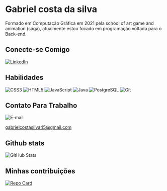 # Gabriel costa da silva
Formado em Computação Gráfica em 2021 pela school of art game and animation (saga), atualmente estou focado em programação voltada para o Back-end.

## Conecte-se Comigo
[![LinkedIn](https://img.shields.io/badge/LinkedIn-fff?style=for-the-badge&logo=linkedin&logoColor=0E76A8)](https://www.linkedin.com/in/gabriel-costa-/)
## Habilidades
![CSS3](https://img.shields.io/badge/CSS3-1572B6?style=for-the-badge&logo=css3&logoColor=white)
![HTML5](https://img.shields.io/badge/HTML5-E34F26?style=for-the-badge&logo=html5&logoColor=white)
![JavaScript](https://img.shields.io/badge/JavaScript-F7DF1E?style=for-the-badge&logo=javascript&logoColor=black)
![Java](https://img.shields.io/badge/java-%23ED8B00.svg?style=for-the-badge&logo=openjdk&logoColor=white)
![PostgreSQL](https://img.shields.io/badge/PostgreSQL-000?style=for-the-badge&logo=postgresql)
![Git](https://img.shields.io/badge/Git-fff?style=for-the-badge&logo=Git)

## Contato Para Trabalho
![E-mail](https://img.shields.io/badge/-Email-fff?style=for-the-badge&logo=microsoft-outlook&logoColor=E94D5F)
            
  gabrielcostasilva45@gmail.com


## Github stats
![GitHub Stats](https://github-readme-stats.vercel.app/api?username=Gabrielcscs&theme=transparent&bg_color=000&border_color=30A3DC&show_icons=true&icon_color=30A3DC&title_color=E94D5F&text_color=FFF)

## Minhas contribuições

[![Repo Card](https://github-readme-stats.vercel.app/api/pin/?username=Gabrielcscs&repo=dio-lab-open-source&bg_color=000&border_color=30A3DC&show_icons=true&icon_color=30A3DC&title_color=E94D5F&text_color=FFF)](https://github.com/Gabrielcscs)
